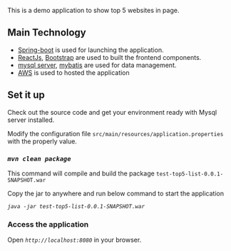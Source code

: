 This is a demo application to show top 5 websites in page.
 
## Main Technology 
* [Spring-boot](https://spring.io) is used for launching the application.
* [ReactJs](https://reactjs.org/), [Bootstrap](https://getbootstrap.com) are used to built the frontend components.
* [mysql server](https://dev.mysql.com), [mybatis](http://blog.mybatis.org/) are used for data management.
* [AWS](https://aws.amazon.com) is used to hosted the application

## Set it up

Check out the source code and get your environment ready with Mysql server installed.

Modify the configuration file `src/main/resources/application.properties` with the properly value.

### _`mvn clean package`_

This command will compile and build the package `test-top5-list-0.0.1-SNAPSHOT.war`

Copy the jar to anywhere and run below command to start the application

_`java -jar test-top5-list-0.0.1-SNAPSHOT.war`_




### Access the application

Open _`http://localhost:8080`_ in your browser.